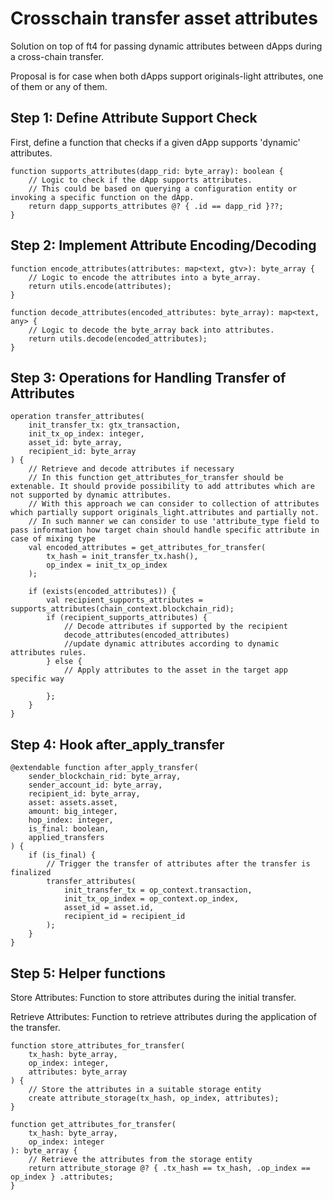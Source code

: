 # Crosschain transfer asset attributes

Solution on top of ft4 for passing dynamic attributes between dApps during a cross-chain transfer.

Proposal is for case when both dApps support originals-light attributes, one of them or any of them.

## Step 1: Define Attribute Support Check

First, define a function that checks if a given dApp supports 'dynamic' attributes.

```rell
function supports_attributes(dapp_rid: byte_array): boolean {
    // Logic to check if the dApp supports attributes.
    // This could be based on querying a configuration entity or invoking a specific function on the dApp.
    return dapp_supports_attributes @? { .id == dapp_rid }??;
}
```

## Step 2: Implement Attribute Encoding/Decoding

```rell
function encode_attributes(attributes: map<text, gtv>): byte_array {
    // Logic to encode the attributes into a byte_array.
    return utils.encode(attributes);
}

function decode_attributes(encoded_attributes: byte_array): map<text, any> {
    // Logic to decode the byte_array back into attributes.
    return utils.decode(encoded_attributes);
}
```

## Step 3: Operations for Handling Transfer of Attributes

```rell
operation transfer_attributes(
    init_transfer_tx: gtx_transaction,
    init_tx_op_index: integer,
    asset_id: byte_array,
    recipient_id: byte_array
) {
    // Retrieve and decode attributes if necessary
    // In this function get_attributes_for_transfer should be extenable. It should provide possibility to add attributes which are not supported by dynamic attributes.
    // With this approach we can consider to collection of attributes which partially support originals_light.attributes and partially not.
    // In such manner we can consider to use 'attribute_type field to pass information how target chain should handle specific attribute in case of mixing type
    val encoded_attributes = get_attributes_for_transfer(
        tx_hash = init_transfer_tx.hash(),
        op_index = init_tx_op_index
    );

    if (exists(encoded_attributes)) {
        val recipient_supports_attributes = supports_attributes(chain_context.blockchain_rid);
        if (recipient_supports_attributes) {
            // Decode attributes if supported by the recipient
            decode_attributes(encoded_attributes)
            //update dynamic attributes according to dynamic attributes rules.
        } else {
            // Apply attributes to the asset in the target app specific way

        };
    }
}
```

## Step 4: Hook after_apply_transfer

```rell
@extendable function after_apply_transfer(
    sender_blockchain_rid: byte_array,
    sender_account_id: byte_array,
    recipient_id: byte_array,
    asset: assets.asset,
    amount: big_integer,
    hop_index: integer,
    is_final: boolean,
    applied_transfers
) {
    if (is_final) {
        // Trigger the transfer of attributes after the transfer is finalized
        transfer_attributes(
            init_transfer_tx = op_context.transaction,
            init_tx_op_index = op_context.op_index,
            asset_id = asset.id,
            recipient_id = recipient_id
        );
    }
}
```

## Step 5: Helper functions

Store Attributes: Function to store attributes during the initial transfer.

Retrieve Attributes: Function to retrieve attributes during the application of the transfer.

```rell
function store_attributes_for_transfer(
    tx_hash: byte_array,
    op_index: integer,
    attributes: byte_array
) {
    // Store the attributes in a suitable storage entity
    create attribute_storage(tx_hash, op_index, attributes);
}

function get_attributes_for_transfer(
    tx_hash: byte_array,
    op_index: integer
): byte_array {
    // Retrieve the attributes from the storage entity
    return attribute_storage @? { .tx_hash == tx_hash, .op_index == op_index } .attributes;
}

```
